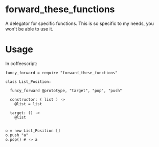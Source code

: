 

forward\_these\_functions
========================

A delegator for specific functions. This is so specific 
to my needs, you won't be able to use it.

Usage
====

In coffeescript:

    funcy_forward = require "forward_these_functions"

    class List_Position:

      funcy_forward @prototype, "target", "pop", "push"

      constructor: ( list ) ->
        @list = list
        
      target: () ->
        @list
        

    o = new List_Position []
    o.push "a"
    o.pop() # -> a


